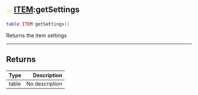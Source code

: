 ## ![shared](.gitbook/assets/shared.png) [ITEM](./readme/ITEM/README.md):getSettings

```lua
table ITEM:getSettings()
```

Returns the item settings

------
## Returns

| Type   | Description |
| ------ | ----------: |
| table | No description |

